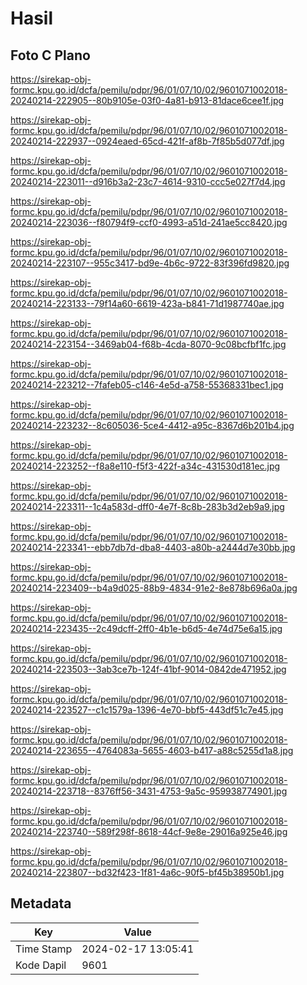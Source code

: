 # Hasil

## Foto C Plano

https://sirekap-obj-formc.kpu.go.id/dcfa/pemilu/pdpr/96/01/07/10/02/9601071002018-20240214-222905--80b9105e-03f0-4a81-b913-81dace6cee1f.jpg

https://sirekap-obj-formc.kpu.go.id/dcfa/pemilu/pdpr/96/01/07/10/02/9601071002018-20240214-222937--0924eaed-65cd-421f-af8b-7f85b5d077df.jpg

https://sirekap-obj-formc.kpu.go.id/dcfa/pemilu/pdpr/96/01/07/10/02/9601071002018-20240214-223011--d916b3a2-23c7-4614-9310-ccc5e027f7d4.jpg

https://sirekap-obj-formc.kpu.go.id/dcfa/pemilu/pdpr/96/01/07/10/02/9601071002018-20240214-223036--f80794f9-ccf0-4993-a51d-241ae5cc8420.jpg

https://sirekap-obj-formc.kpu.go.id/dcfa/pemilu/pdpr/96/01/07/10/02/9601071002018-20240214-223107--955c3417-bd9e-4b6c-9722-83f396fd9820.jpg

https://sirekap-obj-formc.kpu.go.id/dcfa/pemilu/pdpr/96/01/07/10/02/9601071002018-20240214-223133--79f14a60-6619-423a-b841-71d1987740ae.jpg

https://sirekap-obj-formc.kpu.go.id/dcfa/pemilu/pdpr/96/01/07/10/02/9601071002018-20240214-223154--3469ab04-f68b-4cda-8070-9c08bcfbf1fc.jpg

https://sirekap-obj-formc.kpu.go.id/dcfa/pemilu/pdpr/96/01/07/10/02/9601071002018-20240214-223212--7fafeb05-c146-4e5d-a758-55368331bec1.jpg

https://sirekap-obj-formc.kpu.go.id/dcfa/pemilu/pdpr/96/01/07/10/02/9601071002018-20240214-223232--8c605036-5ce4-4412-a95c-8367d6b201b4.jpg

https://sirekap-obj-formc.kpu.go.id/dcfa/pemilu/pdpr/96/01/07/10/02/9601071002018-20240214-223252--f8a8e110-f5f3-422f-a34c-431530d181ec.jpg

https://sirekap-obj-formc.kpu.go.id/dcfa/pemilu/pdpr/96/01/07/10/02/9601071002018-20240214-223311--1c4a583d-dff0-4e7f-8c8b-283b3d2eb9a9.jpg

https://sirekap-obj-formc.kpu.go.id/dcfa/pemilu/pdpr/96/01/07/10/02/9601071002018-20240214-223341--ebb7db7d-dba8-4403-a80b-a2444d7e30bb.jpg

https://sirekap-obj-formc.kpu.go.id/dcfa/pemilu/pdpr/96/01/07/10/02/9601071002018-20240214-223409--b4a9d025-88b9-4834-91e2-8e878b696a0a.jpg

https://sirekap-obj-formc.kpu.go.id/dcfa/pemilu/pdpr/96/01/07/10/02/9601071002018-20240214-223435--2c49dcff-2ff0-4b1e-b6d5-4e74d75e6a15.jpg

https://sirekap-obj-formc.kpu.go.id/dcfa/pemilu/pdpr/96/01/07/10/02/9601071002018-20240214-223503--3ab3ce7b-124f-41bf-9014-0842de471952.jpg

https://sirekap-obj-formc.kpu.go.id/dcfa/pemilu/pdpr/96/01/07/10/02/9601071002018-20240214-223527--c1c1579a-1396-4e70-bbf5-443df51c7e45.jpg

https://sirekap-obj-formc.kpu.go.id/dcfa/pemilu/pdpr/96/01/07/10/02/9601071002018-20240214-223655--4764083a-5655-4603-b417-a88c5255d1a8.jpg

https://sirekap-obj-formc.kpu.go.id/dcfa/pemilu/pdpr/96/01/07/10/02/9601071002018-20240214-223718--8376ff56-3431-4753-9a5c-959938774901.jpg

https://sirekap-obj-formc.kpu.go.id/dcfa/pemilu/pdpr/96/01/07/10/02/9601071002018-20240214-223740--589f298f-8618-44cf-9e8e-29016a925e46.jpg

https://sirekap-obj-formc.kpu.go.id/dcfa/pemilu/pdpr/96/01/07/10/02/9601071002018-20240214-223807--bd32f423-1f81-4a6c-90f5-bf45b38950b1.jpg


## Metadata

| Key        | Value               |
| ---------- | ------------------- |
| Time Stamp | 2024-02-17 13:05:41 |
| Kode Dapil | 9601                |



